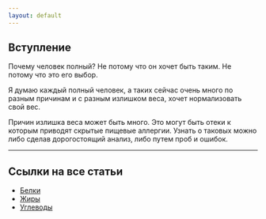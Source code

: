 ```yaml
---
layout: default
---
```


## Вступление

Почему человек полный?
Не потому что он хочет быть таким. Не потому что это его выбор.

Я думаю каждый полный человек, а таких сейчас очень много по разным причинам и с разным излишком веса, хочет нормализовать свой вес.

Причин излишка веса может быть много.
Это могут быть отеки к которым приводят скрытые пищевые аллергии. Узнать о таковых можно либо сделав дорогостоящий анализ, либо путем проб и ошибок.

---

## Ссылки на все статьи

- [Белки](./protein.md)
- [Жиры](./fat.md)
- [Углеводы](./carbohydrate.md)
